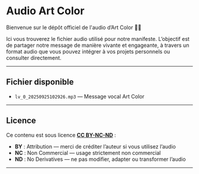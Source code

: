 # Audio Art Color

Bienvenue sur le dépôt officiel de l'audio d’Art Color 🎨✨

Ici vous trouverez le fichier audio utilisé pour notre manifeste. L’objectif est de partager notre message de manière vivante et engageante, à travers un format audio que vous pouvez intégrer à vos projets personnels ou consulter directement.

---

## Fichier disponible

- `lv_0_20250925102926.mp3` — Message vocal Art Color

---

## Licence

Ce contenu est sous licence **[CC BY-NC-ND](https://creativecommons.org/licenses/by-nc-nd/4.0/)** :

- **BY** : Attribution — merci de créditer l’auteur si vous utilisez l’audio  
- **NC** : Non Commercial — usage strictement non commercial  
- **ND** : No Derivatives — ne pas modifier, adapter ou transformer l’audio  

---
